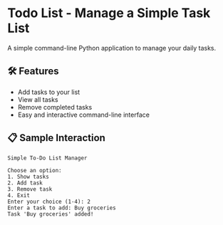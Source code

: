 # Todo List - Manage a Simple Task List

A simple command-line Python application to manage your daily tasks.

## 🛠 Features

- Add tasks to your list
- View all tasks
- Remove completed tasks
- Easy and interactive command-line interface

## 📋 Sample Interaction
```
Simple To-Do List Manager

Choose an option:
1. Show tasks
2. Add task
3. Remove task
4. Exit
Enter your choice (1-4): 2
Enter a task to add: Buy groceries
Task 'Buy groceries' added!
```

